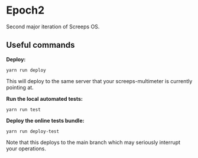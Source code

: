 # Epoch2

Second major iteration of Screeps OS.

## Useful commands

**Deploy:**

    yarn run deploy

This will deploy to the same server that your screeps-multimeter is currently pointing at.

**Run the local automated tests:**

    yarn run test

**Deploy the online tests bundle:**

    yarn run deploy-test

Note that this deploys to the main branch which may seriously interrupt your operations.
